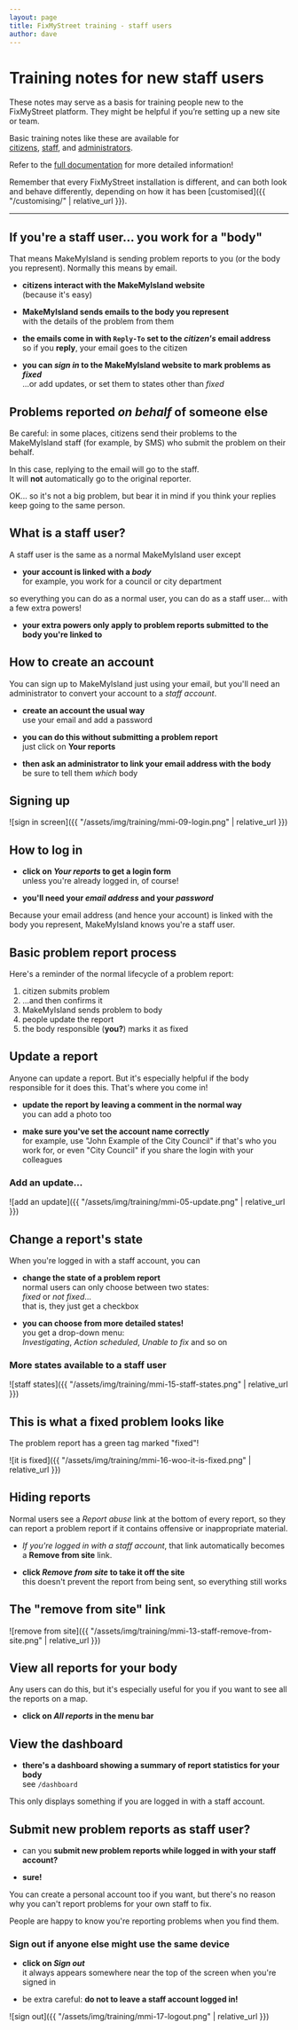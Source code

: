 ```yaml
---
layout: page
title: FixMyStreet training - staff users
author: dave
---
```



Training notes for new staff users
=============================

<p class="lead">
  These notes may serve as a basis for training people new to the FixMyStreet
  platform. They might be helpful if you&rsquo;re setting up a new site or team.
</p>
<div class="attention-box helpful-hint">
  <p>
    Basic training notes like these are available for
    <br>
    <a href="{{ "/training/citizens" | relative_url }}">citizens</a>,
    <a href="{{ "/training/staff" | relative_url }}">staff</a>, and
    <a href="{{ "/training/admins" | relative_url }}">administrators</a>.
  </p>
  <p>
    Refer to the <a href="{{ "/overview" | relative_url }}">full documentation</a>
    for more detailed information!
  </p>
</div>

Remember that every FixMyStreet installation is different, and can both
look and behave differently, depending on how it has been 
[customised]({{ "/customising/" | relative_url }}).


<!-- magically present as slideshow, slides split on h2 or h3 -->
<a name class="play-as-slideshow"></a>

---

## If you're a staff user... you work for a "body"

That means MakeMyIsland is sending problem reports to you (or
the body you represent).
Normally this means by email.

* **citizens interact with the MakeMyIsland website**
  <br>
  (because it's easy)

* **MakeMyIsland sends emails to the body you represent**
  <br>
  with the details of the problem from them

* **the emails come in with `Reply-To` set to the _citizen's_ email address**
  <br>
  so if you **reply**, your email goes to the citizen

* **you can _sign in_ to the MakeMyIsland website to mark problems as _fixed_**
  <br>
  ...or add updates, or set them to states other than _fixed_

## Problems reported _on behalf_ of someone else

Be careful: in some places, citizens send their problems to the
MakeMyIsland staff (for example, by SMS) who submit the problem
on their behalf.

<div class="attention-box warning">
  In this case, replying to the email will go to the staff.
  <br>
  It will <strong>not</strong> automatically go to the original reporter.
</div>

OK... so it's not a big problem, but bear it in mind if you think your replies
keep going to the same person.

## What is a staff user?

A staff user is the same as a normal MakeMyIsland user except

* **your account is linked with a _body_**
  <br>
  for example, you work for a council or city department
  
<div class="attention-box helpful-hint">
  so everything you can do as a normal user, you can do as
  a staff user... with a few extra powers!
</div>

* **your extra powers only apply to problem reports submitted**
  **to the body you're linked to**

## How to create an account

You can sign up to MakeMyIsland just using your email, but you'll
need an administrator to convert your account to a *staff account*.

* **create an account the usual way**
  <br>
  use your email and add a password

* **you can do this without submitting a problem report**
  <br>
  just click on **Your reports**

* **then ask an administrator to link your email address with the body**
  <br>
  be sure to tell them _which_ body

## Signing up

![sign in screen]({{ "/assets/img/training/mmi-09-login.png" | relative_url }})

## How to log in

* **click on _Your reports_ to get a login form**
  <br>
  unless you're already logged in, of course!

* **you'll need your _email address_ and your _password_**

Because your email address (and hence your account) is linked with
the body you represent, MakeMyIsland knows you're a staff user.

## Basic problem report process

Here's a reminder of the normal lifecycle of a problem report:

1. citizen submits problem
2. ...and then confirms it
3. MakeMyIsland sends problem to body
4. people update the report
5. the body responsible (**you?**) marks it as fixed


## Update a report

Anyone can update a report. But it's especially helpful if
the body responsible for it does this. That's where you come
in!

* **update the report by leaving a comment in the normal way**
  <br>
  you can add a photo too

* **make sure you've set the account name correctly**
  <br>
  for example, use "John Example of the City Council" if
  that's who you work for, or even "City Council" if you
  share the login with your colleagues

### Add an update...

![add an update]({{ "/assets/img/training/mmi-05-update.png" | relative_url }})

## Change a report's state

When you're logged in with a staff account, you can

* **change the state of a problem report**
  <br>
  normal users can only choose between two states:
  <br>
  _fixed_ or _not&nbsp;fixed_...
  <br>
  that is, they just get a checkbox
  
* **you can choose from more detailed states!**
  <br>
  you get a drop-down menu:
  <br>
  _Investigating_, _Action scheduled_, _Unable to fix_
  and so on

### More states available to a staff user

![staff states]({{ "/assets/img/training/mmi-15-staff-states.png" | relative_url }})

## This is what a fixed problem looks like

The problem report has a green tag marked "fixed"!

![it is fixed]({{ "/assets/img/training/mmi-16-woo-it-is-fixed.png" | relative_url }})

## Hiding reports

Normal users see a _Report abuse_ link at the bottom of every report, so they
can report a problem report if it contains offensive or inappropriate material.

* _If you're logged in with a staff account_, that link automatically
  becomes a **Remove from site** link.

* **click _Remove from site_ to take it off the site**
  <br>
  this doesn't prevent the report from being sent, so everything still works

## The "remove from site" link

![remove from site]({{ "/assets/img/training/mmi-13-staff-remove-from-site.png" | relative_url }})

## View all reports for your body

Any users can do this, but it's especially useful for you if you want to
see all the reports on a map.

* **click on _All reports_ in the menu bar**

## View the dashboard

* **there's a dashboard showing a summary of report statistics for your body**
  <br>
  see `/dashboard`

This only displays something if you are logged in with a staff account.


## Submit new problem reports as staff user?

* can you **submit new problem reports while logged in with your staff account?**

* **sure!**

You can create a personal account too if you want, but there's no reason
why you can't report problems for your own staff to fix.

People are happy to know you're reporting problems when you find them.

### Sign out if anyone else might use the same device

* **click on _Sign out_**
  <br>
  it always appears somewhere near the top of the screen when you're signed in
  
* be extra careful: **do not to leave a staff account logged in!**
  
![sign out]({{ "/assets/img/training/mmi-17-logout.png" | relative_url }})


<!--
## Moderating reports
-->

